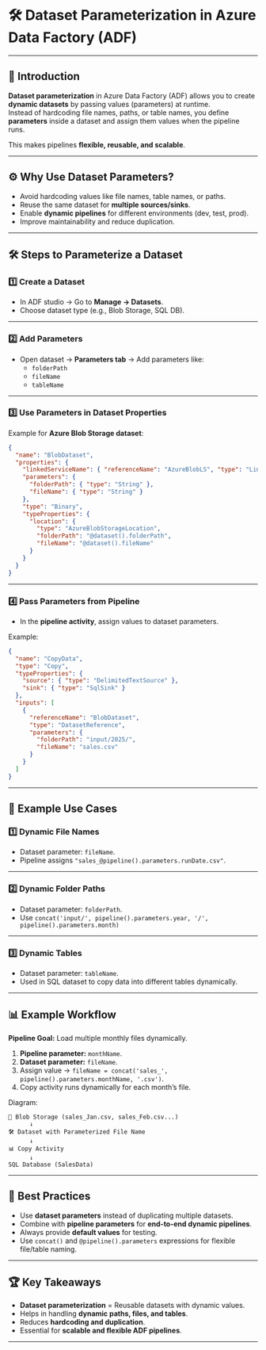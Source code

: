 # 🛠️ Dataset Parameterization in Azure Data Factory (ADF)

---

## 📌 Introduction
**Dataset parameterization** in Azure Data Factory (ADF) allows you to create **dynamic datasets** by passing values (parameters) at runtime.  
Instead of hardcoding file names, paths, or table names, you define **parameters** inside a dataset and assign them values when the pipeline runs.  

This makes pipelines **flexible, reusable, and scalable**.  

---

## ⚙️ Why Use Dataset Parameters?
- Avoid hardcoding values like file names, table names, or paths.  
- Reuse the same dataset for **multiple sources/sinks**.  
- Enable **dynamic pipelines** for different environments (dev, test, prod).  
- Improve maintainability and reduce duplication.  

---

## 🛠️ Steps to Parameterize a Dataset

### 1️⃣ Create a Dataset
- In ADF studio → Go to **Manage → Datasets**.  
- Choose dataset type (e.g., Blob Storage, SQL DB).  

---

### 2️⃣ Add Parameters
- Open dataset → **Parameters tab** → Add parameters like:  
  - `folderPath`  
  - `fileName`  
  - `tableName`  

---

### 3️⃣ Use Parameters in Dataset Properties
Example for **Azure Blob Storage dataset**:  
```json
{
  "name": "BlobDataset",
  "properties": {
    "linkedServiceName": { "referenceName": "AzureBlobLS", "type": "LinkedServiceReference" },
    "parameters": {
      "folderPath": { "type": "String" },
      "fileName": { "type": "String" }
    },
    "type": "Binary",
    "typeProperties": {
      "location": {
        "type": "AzureBlobStorageLocation",
        "folderPath": "@dataset().folderPath",
        "fileName": "@dataset().fileName"
      }
    }
  }
}
````

---

### 4️⃣ Pass Parameters from Pipeline

* In the **pipeline activity**, assign values to dataset parameters.

Example:

```json
{
  "name": "CopyData",
  "type": "Copy",
  "typeProperties": {
    "source": { "type": "DelimitedTextSource" },
    "sink": { "type": "SqlSink" }
  },
  "inputs": [
    {
      "referenceName": "BlobDataset",
      "type": "DatasetReference",
      "parameters": {
        "folderPath": "input/2025/",
        "fileName": "sales.csv"
      }
    }
  ]
}
```

---

## 🔑 Example Use Cases

### 1️⃣ Dynamic File Names

* Dataset parameter: `fileName`.
* Pipeline assigns `"sales_@pipeline().parameters.runDate.csv"`.

---

### 2️⃣ Dynamic Folder Paths

* Dataset parameter: `folderPath`.
* Use `concat('input/', pipeline().parameters.year, '/', pipeline().parameters.month)`

---

### 3️⃣ Dynamic Tables

* Dataset parameter: `tableName`.
* Used in SQL dataset to copy data into different tables dynamically.

---

## 📊 Example Workflow

**Pipeline Goal:** Load multiple monthly files dynamically.

1. **Pipeline parameter:** `monthName`.
2. **Dataset parameter:** `fileName`.
3. Assign value → `fileName = concat('sales_', pipeline().parameters.monthName, '.csv')`.
4. Copy activity runs dynamically for each month’s file.

Diagram:

```
📂 Blob Storage (sales_Jan.csv, sales_Feb.csv...)
      ↓
🛠️ Dataset with Parameterized File Name
      ↓
📊 Copy Activity
      ↓
SQL Database (SalesData)
```

---

## 🎯 Best Practices

* Use **dataset parameters** instead of duplicating multiple datasets.
* Combine with **pipeline parameters** for **end-to-end dynamic pipelines**.
* Always provide **default values** for testing.
* Use `concat()` and `@pipeline().parameters` expressions for flexible file/table naming.

---

## 🏆 Key Takeaways

* **Dataset parameterization** = Reusable datasets with dynamic values.
* Helps in handling **dynamic paths, files, and tables**.
* Reduces **hardcoding and duplication**.
* Essential for **scalable and flexible ADF pipelines**.

---
